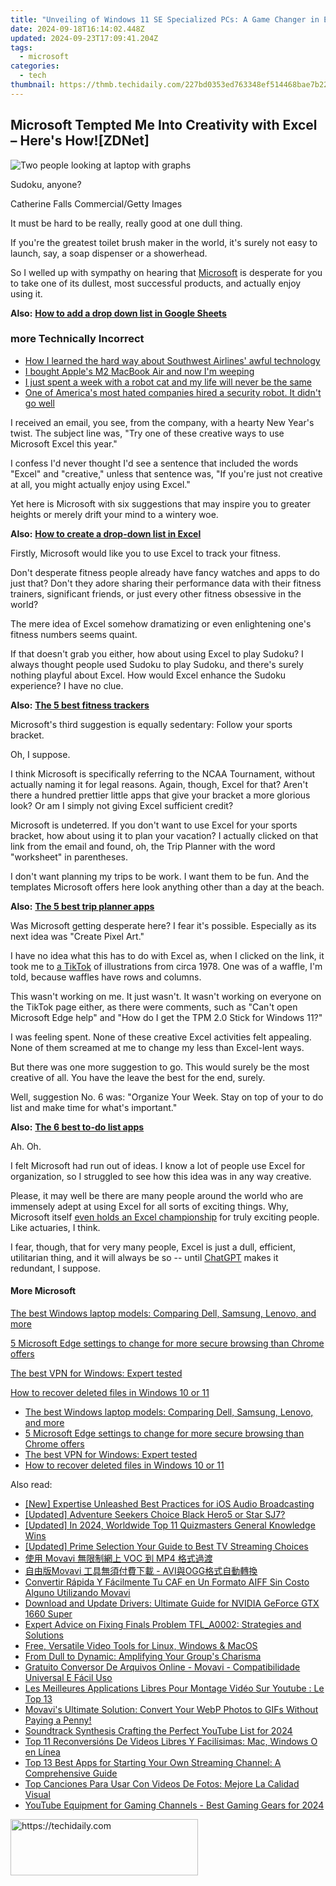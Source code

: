 ```yaml
---
title: "Unveiling of Windows 11 SE Specialized PCs: A Game Changer in Educational Technology - ZDNet Insights"
date: 2024-09-18T16:14:02.448Z
updated: 2024-09-23T17:09:41.204Z
tags:
  - microsoft
categories:
  - tech
thumbnail: https://thmb.techidaily.com/227bd0353ed763348ef514468bae7b22e2b22e0109d88910437782328b50ad10.jpg
---
```


## Microsoft Tempted Me Into Creativity with Excel – Here's How![ZDNet]

![Two people looking at laptop with graphs](https://www.zdnet.com/a/img/resize/eafd1a387bb7e6b0265f3284c302e0f46ce07339/2023/02/03/af3b58e0-11c8-4c69-a84b-e91c7dc510eb/gettyimages-1441723112.jpg?auto=webp&width=1280)

Sudoku, anyone?

Catherine Falls Commercial/Getty Images

It must be hard to be really, really good at one dull thing.

If you're the greatest toilet brush maker in the world, it's surely not easy to launch, say, a soap dispenser or a showerhead.

So I welled up with sympathy on hearing that [Microsoft](https://www.zdnet.com/home-and-office/work-life/microsoft-teams-premium-is-getting-a-gpt-boost-via-openai/) is desperate for you to take one of its dullest, most successful products, and actually enjoy using it.

**Also:** [**How to add a drop down list in Google Sheets**](https://www.zdnet.com/home-and-office/work-life/how-to-add-a-drop-down-list-in-google-sheets/)

### more Technically Incorrect

* [How I learned the hard way about Southwest Airlines' awful technology](https://www.zdnet.com/article/how-i-learned-the-hard-way-about-southwest-airlines-awful-technology/)
* [I bought Apple's M2 MacBook Air and now I'm weeping](https://www.zdnet.com/article/i-bought-apples-m2-macbook-air-and-now-im-weeping/)
* [I just spent a week with a robot cat and my life will never be the same](https://www.zdnet.com/article/i-just-spent-a-week-with-a-robot-cat-and-my-life-will-never-be-the-same/)
* [One of America's most hated companies hired a security robot. It didn't go well](https://www.zdnet.com/article/one-of-americas-most-hated-companies-hired-a-security-robot-it-didnt-go-well/)

I received an email, you see, from the company, with a hearty New Year's twist. The subject line was, "Try one of these creative ways to use Microsoft Excel this year." 

I confess I'd never thought I'd see a sentence that included the words "Excel" and "creative," unless that sentence was, "If you're just not creative at all, you might actually enjoy using Excel." 

Yet here is Microsoft with six suggestions that may inspire you to greater heights or merely drift your mind to a wintery woe.

**Also:** [**How to create a drop-down list in Excel**](https://www.zdnet.com/home-and-office/work-life/how-to-create-a-drop-down-list-in-excel/)

Firstly, Microsoft would like you to use Excel to track your fitness. 

Don't desperate fitness people already have fancy watches and apps to do just that? Don't they adore sharing their performance data with their fitness trainers, significant friends, or just every other fitness obsessive in the world? 

The mere idea of Excel somehow dramatizing or even enlightening one's fitness numbers seems quaint.

If that doesn't grab you either, how about using Excel to play Sudoku? I always thought people used Sudoku to play Sudoku, and there's surely nothing playful about Excel. How would Excel enhance the Sudoku experience? I have no clue.

**Also:** [**The 5 best fitness trackers**](https://www.zdnet.com/article/best-fitness-tracker/) 

Microsoft's third suggestion is equally sedentary: Follow your sports bracket.

Oh, I suppose. 

I think Microsoft is specifically referring to the NCAA Tournament, without actually naming it for legal reasons. Again, though, Excel for that? Aren't there a hundred prettier little apps that give your bracket a more glorious look? Or am I simply not giving Excel sufficient credit?

Microsoft is undeterred. If you don't want to use Excel for your sports bracket, how about using it to plan your vacation? I actually clicked on that link from the email and found, oh, the Trip Planner with the word "worksheet" in parentheses. 

I don't want planning my trips to be work. I want them to be fun. And the templates Microsoft offers here look anything other than a day at the beach.

**Also:** [**The 5 best trip planner apps**](https://www.zdnet.com/article/best-trip-planner-app/)

Was Microsoft getting desperate here? I fear it's possible. Especially as its next idea was "Create Pixel Art." 

I have no idea what this has to do with Excel as, when I clicked on the link, it took me to [a TikTok](https://www.tiktok.com/@microsoft365/video/7017812421733633285?ocid=cmm50bixyyq) of illustrations from circa 1978\. One was of a waffle, I'm told, because waffles have rows and columns. 

This wasn't working on me. It just wasn't. It wasn't working on everyone on the TikTok page either, as there were comments, such as "Can't open Microsoft Edge help" and "How do I get the TPM 2.0 Stick for Windows 11?"

I was feeling spent. None of these creative Excel activities felt appealing. None of them screamed at me to change my less than Excel-lent ways.

But there was one more suggestion to go. This would surely be the most creative of all. You have the leave the best for the end, surely.

Well, suggestion No. 6 was: "Organize Your Week. Stay on top of your to do list and make time for what's important."

**Also:** [**The 6 best to-do list apps**](https://www.zdnet.com/home-and-office/work-life/best-to-do-list-app/)

Ah. Oh.

I felt Microsoft had run out of ideas. I know a lot of people use Excel for organization, so I struggled to see how this idea was in any way creative.

Please, it may well be there are many people around the world who are immensely adept at using Excel for all sorts of exciting things. Why, Microsoft itself [even holds an Excel championship](https://www.zdnet.com/article/i-just-watched-microsoft-try-to-make-excel-exciting-recovery-wont-be-easy/) for truly exciting people. Like actuaries, I think.

I fear, though, that for very many people, Excel is just a dull, efficient, utilitarian thing, and it will always be so -- until [ChatGPT](https://www.zdnet.com/article/chatgpts-next-big-challenge-helping-microsoft-to-challenge-google-search/) makes it redundant, I suppose.

#### More Microsoft

[The best Windows laptop models: Comparing Dell, Samsung, Lenovo, and more](https://www.zdnet.com/article/best-windows-laptop/ "The best Windows laptop models: Comparing Dell, Samsung, Lenovo, and more")

[5 Microsoft Edge settings to change for more secure browsing than Chrome offers](https://www.zdnet.com/article/5-microsoft-edge-settings-to-change-for-more-secure-browsing-than-chrome-offers/ "5 Microsoft Edge settings to change for more secure browsing than Chrome offers")

[The best VPN for Windows: Expert tested](https://www.zdnet.com/article/best-vpn-for-windows-pc/ "The best VPN for Windows: Expert tested")

[How to recover deleted files in Windows 10 or 11](https://www.zdnet.com/article/how-to-recover-deleted-files-in-windows-10-or-11/ "How to recover deleted files in Windows 10 or 11")

* [The best Windows laptop models: Comparing Dell, Samsung, Lenovo, and more](https://www.zdnet.com/article/best-windows-laptop/ "The best Windows laptop models: Comparing Dell, Samsung, Lenovo, and more")
* [5 Microsoft Edge settings to change for more secure browsing than Chrome offers](https://www.zdnet.com/article/5-microsoft-edge-settings-to-change-for-more-secure-browsing-than-chrome-offers/ "5 Microsoft Edge settings to change for more secure browsing than Chrome offers")
* [The best VPN for Windows: Expert tested](https://www.zdnet.com/article/best-vpn-for-windows-pc/ "The best VPN for Windows: Expert tested")
* [How to recover deleted files in Windows 10 or 11](https://www.zdnet.com/article/how-to-recover-deleted-files-in-windows-10-or-11/ "How to recover deleted files in Windows 10 or 11")

<ins class="adsbygoogle"
     style="display:block"
     data-ad-format="autorelaxed"
     data-ad-client="ca-pub-7571918770474297"
     data-ad-slot="1223367746"></ins>

<ins class="adsbygoogle"
     style="display:block"
     data-ad-client="ca-pub-7571918770474297"
     data-ad-slot="8358498916"
     data-ad-format="auto"
     data-full-width-responsive="true"></ins>

<span class="atpl-alsoreadstyle">Also read:</span>
<div><ul>
<li><a href="https://some-knowledge.techidaily.com/new-expertise-unleashed-best-practices-for-ios-audio-broadcasting/"><u>[New] Expertise Unleashed Best Practices for iOS Audio Broadcasting</u></a></li>
<li><a href="https://extra-information.techidaily.com/updated-adventure-seekers-choice-black-hero5-or-star-sj7/"><u>[Updated] Adventure Seekers Choice Black Hero5 or Star SJ7?</u></a></li>
<li><a href="https://article-posts.techidaily.com/updated-in-2024-worldwide-top-11-quizmasters-general-knowledge-wins/"><u>[Updated] In 2024, Worldwide Top 11 Quizmasters General Knowledge Wins</u></a></li>
<li><a href="https://extra-approaches.techidaily.com/updated-prime-selection-your-guide-to-best-tv-streaming-choices/"><u>[Updated] Prime Selection Your Guide to Best TV Streaming Choices</u></a></li>
<li><a href="https://win-docs.techidaily.com/1726223809677-movavi-voc-mp4/"><u>使用 Movavi 無限制網上 VOC 到 MP4 格式過渡</u></a></li>
<li><a href="https://win-docs.techidaily.com/movavi-aviogg/"><u>自由版Movavi 工具無須付費下載 - AVI與OGG格式自動轉換</u></a></li>
<li><a href="https://win-docs.techidaily.com/convertir-rapida-y-facilmente-tu-caf-en-un-formato-aiff-sin-costo-alguno-utilizando-movavi/"><u>Convertir Rápida Y Fácilmente Tu CAF en Un Formato AIFF Sin Costo Alguno Utilizando Movavi</u></a></li>
<li><a href="https://hardware-help.techidaily.com/download-and-update-drivers-ultimate-guide-for-nvidia-geforce-gtx-1660-super/"><u>Download and Update Drivers: Ultimate Guide for NVIDIA GeForce GTX 1660 Super</u></a></li>
<li><a href="https://win-solutions.techidaily.com/expert-advice-on-fixing-finals-problem-tfla0002-strategies-and-solutions/"><u>Expert Advice on Fixing Finals Problem TFL_A0002: Strategies and Solutions</u></a></li>
<li><a href="https://extra-lessons.techidaily.com/free-versatile-video-tools-for-linux-windows-and-macos/"><u>Free, Versatile Video Tools for Linux, Windows & MacOS</u></a></li>
<li><a href="https://facebook.techidaily.com/from-dull-to-dynamic-amplifying-your-groups-charisma/"><u>From Dull to Dynamic: Amplifying Your Group's Charisma</u></a></li>
<li><a href="https://win-docs.techidaily.com/gratuito-conversor-de-arquivos-online-movavi-compatibilidade-universal-e-facil-uso/"><u>Gratuito Conversor De Arquivos Online - Movavi - Compatibilidade Universal E Fácil Uso</u></a></li>
<li><a href="https://win-docs.techidaily.com/les-meilleures-applications-libres-pour-montage-video-sur-youtube-le-top-13/"><u>Les Meilleures Applications Libres Pour Montage Vidéo Sur Youtube : Le Top 13</u></a></li>
<li><a href="https://win-docs.techidaily.com/movavis-ultimate-solution-convert-your-webp-photos-to-gifs-without-paying-a-penny/"><u>Movavi's Ultimate Solution: Convert Your WebP Photos to GIFs Without Paying a Penny!</u></a></li>
<li><a href="https://facebook-video-footage.techidaily.com/soundtrack-synthesis-crafting-the-perfect-youtube-list-for-2024/"><u>Soundtrack Synthesis Crafting the Perfect YouTube List for 2024</u></a></li>
<li><a href="https://win-docs.techidaily.com/top-11-reconversions-de-videos-libres-y-facilisimas-mac-windows-o-en-linea/"><u>Top 11 Reconversións De Videos Libres Y Facilísimas: Mac, Windows O en Línea</u></a></li>
<li><a href="https://win-docs.techidaily.com/top-13-best-apps-for-starting-your-own-streaming-channel-a-comprehensive-guide/"><u>Top 13 Best Apps for Starting Your Own Streaming Channel: A Comprehensive Guide</u></a></li>
<li><a href="https://win-docs.techidaily.com/top-canciones-para-usar-con-videos-de-fotos-mejore-la-calidad-visual/"><u>Top Canciones Para Usar Con Videos De Fotos: Mejore La Calidad Visual</u></a></li>
<li><a href="https://facebook-video-share.techidaily.com/youtube-equipment-for-gaming-channels-best-gaming-gears-for-2024/"><u>YouTube Equipment for Gaming Channels - Best Gaming Gears for 2024</u></a></li>
</ul></div>

<!-- affiliate ads begin -->
<a href="https://aligracehair.sjv.io/c/5597632/2080328/19272" target="_top" id="2080328">
  <img src="//a.impactradius-go.com/display-ad/19272-2080328" border="0" alt="https://techidaily.com" width="300" height="90"/>
</a>
<img height="0" width="0" src="https://aligracehair.sjv.io/i/5597632/2080328/19272" style="position:absolute;visibility:hidden;" border="0" />
<!-- affiliate ads end -->


